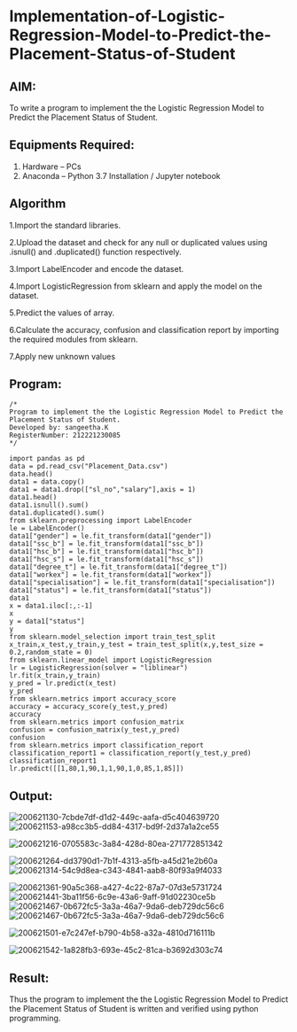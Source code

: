 # Implementation-of-Logistic-Regression-Model-to-Predict-the-Placement-Status-of-Student

## AIM:
To write a program to implement the the Logistic Regression Model to Predict the Placement Status of Student.

## Equipments Required:
1. Hardware – PCs
2. Anaconda – Python 3.7 Installation / Jupyter notebook

## Algorithm
1.Import the standard libraries.

2.Upload the dataset and check for any null or duplicated values using .isnull() and .duplicated() function respectively.

3.Import LabelEncoder and encode the dataset.

4.Import LogisticRegression from sklearn and apply the model on the dataset.

5.Predict the values of array.

6.Calculate the accuracy, confusion and classification report by importing the required modules from sklearn.

7.Apply new unknown values


## Program:
```
/*
Program to implement the the Logistic Regression Model to Predict the Placement Status of Student.
Developed by: sangeetha.K
RegisterNumber: 212221230085 
*/
```

```
import pandas as pd
data = pd.read_csv("Placement_Data.csv")
data.head()
data1 = data.copy()
data1 = data1.drop(["sl_no","salary"],axis = 1)
data1.head()
data1.isnull().sum()
data1.duplicated().sum()
from sklearn.preprocessing import LabelEncoder
le = LabelEncoder()
data1["gender"] = le.fit_transform(data1["gender"])
data1["ssc_b"] = le.fit_transform(data1["ssc_b"])
data1["hsc_b"] = le.fit_transform(data1["hsc_b"])
data1["hsc_s"] = le.fit_transform(data1["hsc_s"])
data1["degree_t"] = le.fit_transform(data1["degree_t"])
data1["workex"] = le.fit_transform(data1["workex"])
data1["specialisation"] = le.fit_transform(data1["specialisation"])
data1["status"] = le.fit_transform(data1["status"])
data1
x = data1.iloc[:,:-1]
x
y = data1["status"]
y
from sklearn.model_selection import train_test_split
x_train,x_test,y_train,y_test = train_test_split(x,y,test_size = 0.2,random_state = 0)
from sklearn.linear_model import LogisticRegression
lr = LogisticRegression(solver = "liblinear")
lr.fit(x_train,y_train)
y_pred = lr.predict(x_test)
y_pred
from sklearn.metrics import accuracy_score
accuracy = accuracy_score(y_test,y_pred)
accuracy
from sklearn.metrics import confusion_matrix
confusion = confusion_matrix(y_test,y_pred)
confusion
from sklearn.metrics import classification_report
classification_report1 = classification_report(y_test,y_pred)
classification_report1
lr.predict([[1,80,1,90,1,1,90,1,0,85,1,85]])
```
## Output:
![200621130-7cbde7df-d1d2-449c-aafa-d5c404639720](https://user-images.githubusercontent.com/93992063/202885460-47bfad33-2e86-4623-bb47-5b22a63bf7b8.png)
![200621153-a98cc3b5-dd84-4317-bd9f-2d37a1a2ce55](https://user-images.githubusercontent.com/93992063/202885463-1811a5da-9c97-4f6b-9860-6197ddc4ade6.png)

![200621216-0705583c-3a84-428d-80ea-271772851342](https://user-images.githubusercontent.com/93992063/202885468-ff529ba5-4ad4-47cb-a729-32fcf9ce6594.png)

![200621264-dd3790d1-7b1f-4313-a5fb-a45d21e2b60a](https://user-images.githubusercontent.com/93992063/202885472-e150ec9c-49a4-427c-b3aa-6f38b26c57c3.png)
![200621314-54c9d8ea-c343-4841-aab8-80f93a9f4033](https://user-images.githubusercontent.com/93992063/202885474-2d3bf185-a311-4f0f-af8e-94c1a8164eae.png)

![200621361-90a5c368-a427-4c22-87a7-07d3e5731724](https://user-images.githubusercontent.com/93992063/202885483-fb44c0f4-ef90-4d87-8698-a01a7c94228a.png)
![200621441-3ba11f56-6c9e-43a6-9aff-91d02230ce5b](https://user-images.githubusercontent.com/93992063/202885494-d0598b2d-6fd1-428a-b375-5a69e51e927e.png)
![200621467-0b672fc5-3a3a-46a7-9da6-deb729dc56c6](https://user-images.githubusercontent.com/93992063/202885499-c800ec14-fe5e-48c7-8dc2-7053cd087697.png)
![200621467-0b672fc5-3a3a-46a7-9da6-deb729dc56c6](https://user-images.githubusercontent.com/93992063/202885532-e05f8e27-2331-432f-9abb-125efcb8a588.png)

![200621501-e7c247ef-b790-4b58-a32a-4810d716111b](https://user-images.githubusercontent.com/93992063/202885508-b0126681-1d69-44fb-96a4-964b3fec9444.png)

![200621542-1a828fb3-693e-45c2-81ca-b3692d303c74](https://user-images.githubusercontent.com/93992063/202885502-21b44337-516d-43ac-ad74-fe49da4579f2.png)



## Result:
Thus the program to implement the the Logistic Regression Model to Predict the Placement Status of Student is written and verified using python programming.
